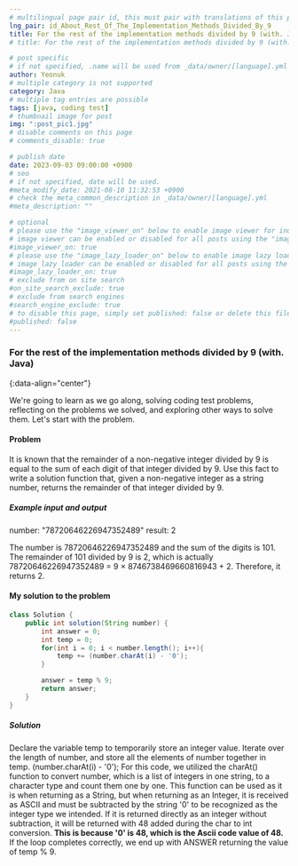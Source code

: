 ```yaml
---
# multilingual page pair id, this must pair with translations of this page. (This name must be unique)
lng_pair: id_About_Rest_Of_The_Implementation_Methods_Divided_By_9
title: For the rest of the implementation methods divided by 9 (with. Java)
# title: For the rest of the implementation methods divided by 9 (with. Java)

# post specific
# if not specified, .name will be used from _data/owner/[language].yml
author: Yeonuk
# multiple category is not supported
category: Java
# multiple tag entries are possible
tags: [java, coding test]
# thumbnail image for post
img: ":post_pic1.jpg"
# disable comments on this page
# comments_disable: true

# publish date
date: 2023-09-03 09:00:00 +0900
# seo
# if not specified, date will be used.
#meta_modify_date: 2021-08-10 11:32:53 +0900
# check the meta_common_description in _data/owner/[language].yml
#meta_description: ""

# optional
# please use the "image_viewer_on" below to enable image viewer for individual pages or posts (_posts/ or [language]/_posts folders).
# image viewer can be enabled or disabled for all posts using the "image_viewer_posts: true" setting in _data/conf/main.yml.
#image_viewer_on: true
# please use the "image_lazy_loader_on" below to enable image lazy loader for individual pages or posts (_posts/ or [language]/_posts folders).
# image lazy loader can be enabled or disabled for all posts using the "image_lazy_loader_posts: true" setting in _data/conf/main.yml.
#image_lazy_loader_on: true
# exclude from on site search
#on_site_search_exclude: true
# exclude from search engines
#search_engine_exclude: true
# to disable this page, simply set published: false or delete this file
#published: false
---
```


<!-- outline-start -->

### For the rest of the implementation methods divided by 9 (with. Java)

{:data-align="center"}

<!-- outline-end -->

We're going to learn as we go along, solving coding test problems, reflecting on the problems we solved, and exploring other ways to solve them.
Let's start with the problem.

#### Problem

It is known that the remainder of a non-negative integer divided by 9 is equal to the sum of each digit of that integer divided by 9.
Use this fact to write a solution function that, given a non-negative integer as a string number, returns the remainder of that integer divided by 9.

##### Example input and output

number: "78720646226947352489"
result: 2

The number is 78720646226947352489 and the sum of the digits is 101.
The remainder of 101 divided by 9 is 2, which is actually 78720646226947352489 = 9 × 8746738469660816943 + 2.
Therefore, it returns 2.

<!-- | i | arr[i] | stk |
| --- | ------ | ------- |
| 0 | 1 | [] |
| 1 | 4 | [1] | -->

#### My solution to the problem

```java
class Solution {
    public int solution(String number) {
        int answer = 0;
        int temp = 0;
        for(int i = 0; i < number.length(); i++){
            temp += (number.charAt(i) - '0');
        }

        answer = temp % 9;
        return answer;
    }
}
```

##### Solution

Declare the variable temp to temporarily store an integer value.
Iterate over the length of number, and store all the elements of number together in temp.
(number.charAt(i) - '0'); For this code, we utilized the charAt() function to convert number, which is a list of integers in one string, to a character type and count them one by one.
This function can be used as it is when returning as a String, but when returning as an Integer, it is received as ASCII and must be subtracted by the string '0' to be recognized as the integer type we intended.
If it is returned directly as an integer without subtraction, it will be returned with 48 added during the char to int conversion. **This is because '0' is 48, which is the Ascii code value of 48.**
If the loop completes correctly, we end up with ANSWER returning the value of temp % 9.
